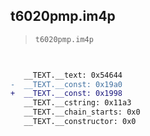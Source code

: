 ## t6020pmp.im4p

> `t6020pmp.im4p`

```diff

 
   __TEXT.__text: 0x54644
-  __TEXT.__const: 0x19a0
+  __TEXT.__const: 0x1998
   __TEXT.__cstring: 0x11a3
   __TEXT.__chain_starts: 0x0
   __TEXT.__constructor: 0x0

```
